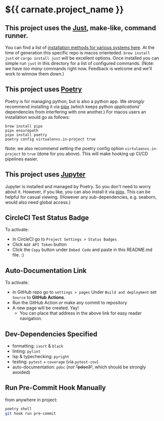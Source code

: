 # ${{ carnate.project_name }}

## This project uses the [Just](https://just.systems/), make-like, command runner.

You can find a list of [installation methods for various systems here](https://github.com/casey/just#packages).
At the time of generation this specific repo is macos orienteded. `brew install just` or `cargo install just` will be excellent options.
Once installed you can simple run `just` in this directory for a list of configured commands.
(Note: we have _too many_ commands right now. Feedback is welcome and we'll work to winnow them down.)

## This project uses [Poetry](https://python-poetry.org/)

Poetry is for managing python, but is also a python app. We _strongly_ recommend installing it via [pipx](https://pipx.pypa.io/stable/) (which keeps python _applications_' dependencies from interfering with one another.)
For macos users an installation would go as follows:

```shell
brew install pipx
pipx ensurepath
pipx install poetry
poetry config virtualenvs.in-project true
```

Note: we also recommend setting the poetry config option `virtulaenvs.in-project` to `true` (done for you above). This will make hooking up CI/CD pipelines easier.

## This project uses [Jupyter](https://jupyter.org/)

Jupyter is installed and managed by Poetry. So you don't need to worry about it. However, if you like, you can also install it via [pipx](https://pipx.pypa.io/stable/). This can be helpful for casual viewing. (However any sub-dependencies, e.g. seaborn, would also need global access.)

## CircleCI Test Status Badge

To activate:

- In CircleCI go to `Project Settings > Status Badges`
- Click `Add API Token` button
- Click the `Copy` button under `Embed Code` and paste in this README.md file. :)

## Auto-Documentation Link

To activate:

- In GitHub repo go to `settings > pages` Under `Build and deployment` set `Source` to **GitHub Actions**.
- Run the GitHub Action _or_ make any commit to repository
- A new page will be created. Yay!
  - You can place that address in the above link for easy reader navigation.

## Dev-Dependencies Specified

- formatting: `isort` & `black`
- linting: `pylint`
- lsp & typechecking: `pyright`
- testing: `pytest` + `coverage` (via `pytest-cov`)
- auto-documentation: `pdoc` (_not_ ~~"pdoc3"~~, which should be strongly avoided)

## Run Pre-Commit Hook Manually

from anywhere in project:

```zsh
poetry shell
git hook run pre-commit
```

